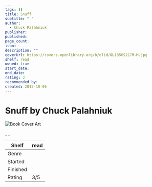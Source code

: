 ```yaml
---
tags: []
title: Snuff
subtitle: " "
author:
  - Chuck Palahniuk
publisher: 
published: 
page_count: 
isbn: 
description: ""
coverUrl: https://covers.openlibrary.org/b/olid/OL18569217M-M.jpg
shelf: read
owned: true
start_date: 
end_date: 
rating: 3
recommended_by: 
created: 2015-10-06
---
```


# Snuff by Chuck Palahniuk

![Book Cover Art](https://covers.openlibrary.org/b/olid/OL18569217M-M.jpg)

_ _

| Shelf | read |
| --- | --- |
| Genre |  |
| Started |  |
| Finished |  |
| Rating | 3/5 |

